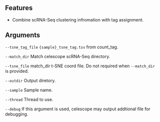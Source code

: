 ## Features
- Combine scRNA-Seq clustering infromation with tag assignment.
## Arguments
`--tsne_tag_file` `{sample}_tsne_tag.tsv` from count_tag.

`--match_dir` Match celescope scRNA-Seq directory.

`--tsne_file` match_dir t-SNE coord file. Do not required when `--match_dir` is provided.

`--outdir` Output diretory.

`--sample` Sample name.

`--thread` Thread to use.

`--debug` If this argument is used, celescope may output addtional file for debugging.

